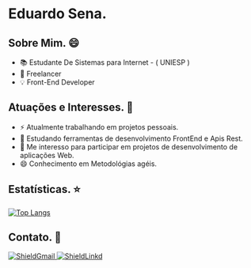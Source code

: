 <h1> Eduardo Sena. </h1>



<h2> Sobre Mim. 😄</h2>
  <ul> 
    <li>📚 Estudante De Sistemas para Internet - ( UNIESP ) </li>
    <li>💼 Freelancer</li>
    <li>💡 Front-End Developer</li>
  </ul>
 
  <h2> Atuações e Interesses. 🤔</h2>
   <ul>
    <li>⚡ Atualmente trabalhando em projetos pessoais. </li>
    <li>🚀 Estudando ferramentas de desenvolvimento FrontEnd e Apis Rest.</li>
    <li>👯 Me interesso para participar em projetos de desenvolvimento de aplicações Web.</li>
    <li>😄 Conhecimento em Metodológias agéis.</li>
   </ul>
  
  <h2> Estatísticas. ⭐</h2>
   
 [![Top Langs](https://github-readme-stats.vercel.app/api/top-langs/?username=eduardojpsena&theme=radical&show_icons=truee&exclude_repo=github-readme-stats,anuraghazra.github.io)](https://github.com/eduardojpsena) 
  
  <h2> Contato. 📢</h2> 
  
  <a target="_blank" href="eduardojpsena@gmail.com"><img src="https://img.shields.io/badge/Gmail-D14836?style=for-the-badge&logo=gmail&logoColor=white" alt="ShieldGmail"/> </a>
<a target="_blank" href="https://www.linkedin.com/in/eduardo-sena-1b1a02163/"><img src="https://img.shields.io/badge/LinkedIn-0077B5?style=for-the-badge&logo=linkedin&logoColor=white" alt="ShieldLinkd"/> </a>
  
<!--
**eduardojpsena/EduardoSenaReadme** is a ✨ _special_ ✨ repository because its `README.md` (this file) appears on your GitHub profile.

Here are some ideas to get you started:



- 🔭 I’m currently working on ...
- 🌱 I’m currently learning ...
- 👯 I’m looking to collaborate on ...
- 🤔 I’m looking for help with ...
- 💬 Ask me about ...
- 📫 How to reach me: ...
- 😄 Pronouns: ... 
- ⚡ Fun fact: ...
--> 
